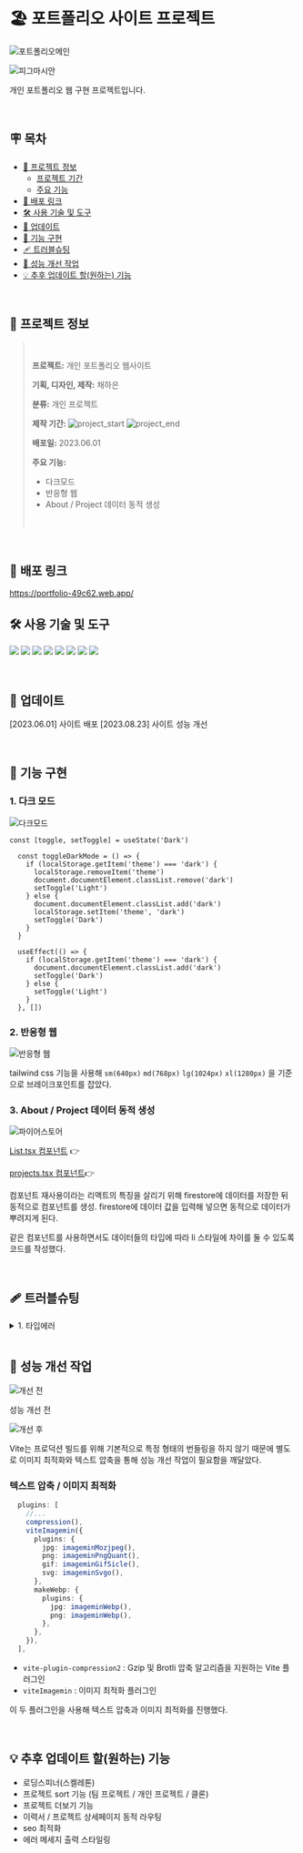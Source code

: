 # 🏖 포트폴리오 사이트 프로젝트
![포트폴리오메인](https://firebasestorage.googleapis.com/v0/b/portfolio-49c62.appspot.com/o/May-28-2023%2000-26-51.gif?alt=media&token=884c11e3-969a-40f6-92fc-c18e5ed04c2c)

![피그마시안](https://cdn.discordapp.com/attachments/619875492820025356/1122880073037516880/image.png)

개인 포트폴리오 웹 구현 프로젝트입니다.

<br/>

## 🪧 목차
- [📝 프로젝트 정보](#-프로젝트-정보)
  - [프로젝트 기간](#프로젝트-기간)
  - [주요 기능](#주요-기능)
- [🚀 배포 링크](#-배포-링크)
- [🛠 사용 기술 및 도구](#-사용-기술-및-도구)
- [🔨 업데이트](#-업데이트)
- [🎨 기능 구현](#-기능-구현)
- [🩹 트러블슈팅](#-트러블슈팅)
- [💫 성능 개선 작업](#-성능-개선-작업)
- [💡 추후 업데이트 할(원하는) 기능](#-추후-업데이트-할원하는-기능)

<br/>

## 📝 프로젝트 정보
> <br/>
>
> **프로젝트:** 개인 포트폴리오 웹사이트
>
> **기획, 디자인, 제작:** 채하은
>
> **분류:** 개인 프로젝트
>
> **제작 기간:** ![project_start](https://img.shields.io/badge/Project%20start-2023--05--23-green) ![project_end](https://img.shields.io/badge/Project%20end-2023--05--28-orange)
>
> **배포일:** 2023.06.01
>
> **주요 기능:** 
> - 다크모드
> - 반응형 웹
> - About / Project 데이터 동적 생성
> <br/>
>

<br/>

## 🚀 배포 링크
https://portfolio-49c62.web.app/

## 🛠 사용 기술 및 도구

<img src="https://img.shields.io/badge/Vite-646CFF?style=for-the-badge&logo=vite&logoColor=white"/> <img src="https://img.shields.io/badge/React-61DAFB?style=for-the-badge&logo=React&logoColor=white"/> <img src="https://img.shields.io/badge/TypeScript-3178C6?style=for-the-badge&logo=typescript&logoColor=white"/> <img src="https://img.shields.io/badge/TailwindCSS-06B6D4?style=for-the-badge&logo=tailwindcss&logoColor=white"/> <img src="https://img.shields.io/badge/Firebase-FFCA28?style=for-the-badge&logo=firebase&logoColor=white"/> <img src="https://img.shields.io/badge/StoryBook-FF4785?style=for-the-badge&logo=storybook&logoColor=white"/> <img src="https://img.shields.io/badge/Figma-F24E1E?style=for-the-badge&logo=figma&logoColor=white"/> <img src="https://img.shields.io/badge/Github-181717?style=for-the-badge&logo=github&logoColor=white"/>

<br/>

## 🔨 업데이트
[2023.06.01] 사이트 배포
[2023.08.23] 사이트 성능 개선

<br/>

## 🎨 기능 구현
### 1. 다크 모드
![다크모드](https://firebasestorage.googleapis.com/v0/b/portfolio-49c62.appspot.com/o/May-28-2023%2022-48-27.gif?alt=media&token=427d2e6c-8eeb-4eb0-ba51-ea8c2cc753c2)
```tsx
const [toggle, setToggle] = useState('Dark')

  const toggleDarkMode = () => {
    if (localStorage.getItem('theme') === 'dark') {
      localStorage.removeItem('theme')
      document.documentElement.classList.remove('dark')
      setToggle('Light')
    } else {
      document.documentElement.classList.add('dark')
      localStorage.setItem('theme', 'dark')
      setToggle('Dark')
    }
  }

  useEffect(() => {
    if (localStorage.getItem('theme') === 'dark') {
      document.documentElement.classList.add('dark')
      setToggle('Dark')
    } else {
      setToggle('Light')
    }
  }, [])
```

### 2. 반응형 웹
![반응형 웹](https://firebasestorage.googleapis.com/v0/b/portfolio-49c62.appspot.com/o/May-28-2023%2022-50-18.gif?alt=media&token=a8605fd3-68da-4786-8a44-a924bb7463eb)

tailwind css 기능을 사용해 `sm(640px)` `md(768px)` `lg(1024px)` `xl(1280px)` 을 기준으로 브레이크포인트를 잡았다.

### 3. About / Project 데이터 동적 생성
![파이어스토어](https://firebasestorage.googleapis.com/v0/b/portfolio-49c62.appspot.com/o/%E1%84%89%E1%85%B3%E1%84%8F%E1%85%B3%E1%84%85%E1%85%B5%E1%86%AB%E1%84%89%E1%85%A3%E1%86%BA%202023-05-28%20%E1%84%8B%E1%85%A9%E1%84%92%E1%85%AE%2010.54.40.png?alt=media&token=7c97ebb9-571c-4cbb-833b-05364f91c0d8)

[List.tsx 컴포넌트](https://github.com/chaehaeun/my-portfolio/blob/main/src/components/UI/List/List.tsx) 👉

[projects.tsx 컴포넌트](https://github.com/chaehaeun/my-portfolio/blob/main/src/components/UI/Project/Project.tsx)👉

컴포넌트 재사용이라는 리액트의 특징을 살리기 위해 firestore에 데이터를 저장한 뒤 동적으로 컴포넌트를 생성. firestore에 데이터 값을 입력해 넣으면 동적으로 데이터가 뿌려지게 된다.

같은 컴포넌트를 사용하면서도 데이터들의 타입에 따라 li 스타일에 차이를 둘 수 있도록 코드를 작성했다.

<br/>

## 🩹 트러블슈팅
<details>
<summary> 1. 타입에러 </summary>
- 임시로 지정해놓은 데이터 타입 any를 수정하는 과정에서 무한 타입에러와 마주함.

```tsx
const [aboutData, setAboutData] = useState<any>([])
```
를
```tsx
const [projectData, setProjectData] = useState<DocumentData[]>([]); // DocumentData[]는 firestore 자체에서 지원하는 타입
```
로 수정했으나, 

> '(data: DataType, index: number) => JSX.Element' 형식의 인수는 '(value: DocumentData, index: number, array: DocumentData[]) => Element' 형식의 매개 변수에 할당될 수 없습니다.
  'data' 및 'value' 매개 변수의 형식이 호환되지 않습니다.
    'DocumentData' 형식에 'DataType' 형식의 projects, date, description, techStack 외 2개 속성이 없습니다.ts(2345)
(parameter) data: DataType

라는 에러와 함께 여전히 문제가 해결되지 않았다.

원인을 찾아본 결과 DocumentData 형식은 DataType의 필수 속성인 projects, date, description, techStack 외에 다른 속성을 갖지 않기 때문이었다.

```tsx
interface DataType extends DocumentData {
  projects: string
  date: string
  description: string
  techStack: string[]
  tag: string[]
  github?: string
  notion?: string
  imgURL: string
  deploy?: string
} // 
```
DataType를 DocumentData를 상속하도록 확장하여 DataType이 DocumentData의 모든 속성을 포함하면서 추가적인 속성을 정의할 수 있게 변경했다.

```tsx
const querySnapshot = await getDocs(projectQuery)
const dataQuery = querySnapshot.docs.map(doc => doc.data() as DataType)
```

또, dataQuery에서 doc.data()를 as DataType로 형변환하여 타입을 맞추어 data prop으로 사용되는 데이터의 타입을 DataType로 일치시켰다.

</details>

<br/>

## 💫 성능 개선 작업
![개선 전](https://cdn.discordapp.com/attachments/619875492820025356/1143738820387405884/image.png)

성능 개선 전

![개선 후](https://cdn.discordapp.com/attachments/619875492820025356/1143749728241188894/image.png)

Vite는 프로덕션 빌드를 위해 기본적으로 특정 형태의 번들링을 하지 않기 때문에 별도로 이미지 최적화와 텍스트 압축을 통해 성능 개선 작업이 필요함을 깨달았다.

### 텍스트 압축 / 이미지 최적화

```ts
  plugins: [
    //...
    compression(),
    viteImagemin({
      plugins: {
        jpg: imageminMozjpeg(),
        png: imageminPngQuant(),
        gif: imageminGifSicle(),
        svg: imageminSvgo(),
      },
      makeWebp: {
        plugins: {
          jpg: imageminWebp(),
          png: imageminWebp(),
        },
      },
    }),
  ],
```
- `vite-plugin-compression2` : Gzip 및 Brotli 압축 알고리즘을 지원하는 Vite 플러그인
- `viteImagemin` : 이미지 최적화 플러그인

이 두 플러그인을 사용해 텍스트 압축과 이미지 최적화를 진행했다.


<br/>

## 💡 추후 업데이트 할(원하는) 기능
- 로딩스피너(스켈레톤)
- 프로젝트 sort 기능 (팀 프로젝트 / 개인 프로젝트 / 클론)
- 프로젝트 더보기 기능
- 이력서 / 프로젝트 상세페이지 동적 라우팅
- seo 최적화
- 에러 메세지 출력 스타일링